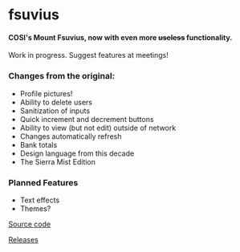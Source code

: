 # fsuvius
#### COSI's Mount Fsuvius, now with even more ~~useless~~ functionality.
Work in progress. Suggest features at meetings!
### Changes from the original:
 - Profile pictures!
 - Ability to delete users
 - Sanitization of inputs
 - Quick increment and decrement buttons
 - Ability to view (but not edit) outside of network
 - Changes automatically refresh
 - Bank totals
 - Design language from this decade
 - The Sierra Mist Edition
 ### Planned Features
 - Text effects
 - Themes?

[Source code](https://github.com/lavajuno/fsuvius)

[Releases](https://github.com/lavajuno/fsuvius/releases)
